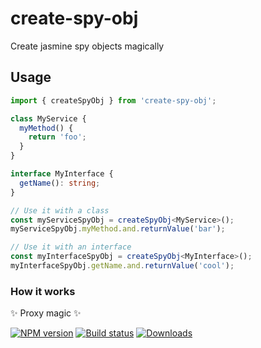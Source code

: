 create-spy-obj
===

Create jasmine spy objects magically

## Usage

```ts
import { createSpyObj } from 'create-spy-obj';

class MyService {
  myMethod() {
    return 'foo';
  }
}

interface MyInterface {
  getName(): string;
}

// Use it with a class
const myServiceSpyObj = createSpyObj<MyService>();
myServiceSpyObj.myMethod.and.returnValue('bar');

// Use it with an interface
const myInterfaceSpyObj = createSpyObj<MyInterface>();
myInterfaceSpyObj.getName.and.returnValue('cool');
```

### How it works

✨ Proxy magic ✨

[![NPM version][npm-image]][npm-url]
[![Build status][travis-image]][travis-url]
[![Downloads][downloads-image]][downloads-url]

[npm-image]: https://img.shields.io/npm/v/create-spy-obj.svg?style=flat-square
[npm-url]: https://npmjs.org/package/create-spy-obj
[travis-image]: https://img.shields.io/travis/kolodny/create-spy-obj.svg?style=flat-square
[travis-url]: https://travis-ci.org/kolodny/create-spy-obj
[downloads-image]: http://img.shields.io/npm/dm/create-spy-obj.svg?style=flat-square
[downloads-url]: https://npmjs.org/package/create-spy-obj